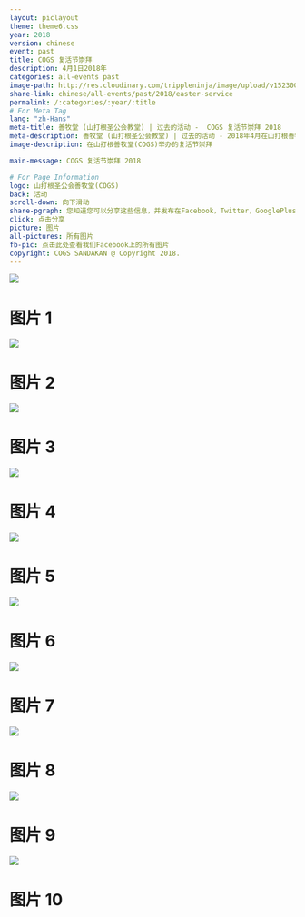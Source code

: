 ```yaml
---
layout: piclayout
theme: theme6.css
year: 2018
version: chinese
event: past
title: COGS 复活节崇拜
description: 4月1日2018年
categories: all-events past
image-path: http://res.cloudinary.com/trippleninja/image/upload/v1523005217/Easter/easter3.jpg
share-link: chinese/all-events/past/2018/easter-service
permalink: /:categories/:year/:title
# For Meta Tag
lang: "zh-Hans"
meta-title: 善牧堂 (山打根圣公会教堂) | 过去的活动 -  COGS 复活节崇拜 2018
meta-description: 善牧堂 (山打根圣公会教堂) | 过去的活动 - 2018年4月在山打根善牧堂(COGS)举办的复活节崇拜
image-description: 在山打根善牧堂(COGS)举办的复活节崇拜

main-message: COGS 复活节崇拜 2018

# For Page Information
logo: 山打根圣公会善牧堂(COGS)
back: 活动
scroll-down: 向下滑动
share-pgraph: 您知道您可以分享这些信息，并发布在Facebook，Twitter，GooglePlus甚至Whatsapp组？只需点击下面的按钮，分享并邀请您的朋友/家人加入这个活动！
click: 点击分享
picture: 图片
all-pictures: 所有图片
fb-pic: 点击此处查看我们Facebook上的所有图片
copyright: COGS SANDAKAN @ Copyright 2018.
---
```


<div class="slide active"><img src="http://res.cloudinary.com/trippleninja/image/upload/v1523005203/Easter/easter.jpg">
    <div class="pic-container">
        <h1 class="slide-heading">
            图片 1
        </h1>
    </div>
</div>
<div class="slide pic2"><img src="http://res.cloudinary.com/trippleninja/image/upload/v1523005207/Easter/easter1.jpg">
    <div class="pic-container">
        <h1 class="slide-heading">
            图片 2
        </h1>
    </div>
</div>
<div class="slide pic3"><img src="http://res.cloudinary.com/trippleninja/image/upload/v1523005202/Easter/easter2.jpg">
    <div class="pic-container">
        <h1 class="slide-heading">
            图片 3
        </h1>
    </div>
</div>
<div class="slide pic4"><img src="http://res.cloudinary.com/trippleninja/image/upload/v1523005217/Easter/easter3.jpg">
    <div class="pic-container">
        <h1 class="slide-heading">
            图片 4
        </h1>
    </div>
</div>
<div class="slide pic5"><img src="http://res.cloudinary.com/trippleninja/image/upload/v1523005208/Easter/easter4.jpg">
    <div class="pic-container">
        <h1 class="slide-heading">
            图片 5
        </h1>
    </div>
</div>
<div class="slide pic6"><img src="http://res.cloudinary.com/trippleninja/image/upload/v1523005205/Easter/easter5.jpg">
    <div class="pic-container">
        <h1 class="slide-heading">
            图片 6
        </h1>
    </div>
</div>
<div class="slide pic7"><img src="http://res.cloudinary.com/trippleninja/image/upload/v1523005214/Easter/easter6.jpg">
    <div class="pic-container">
        <h1 class="slide-heading">
            图片 7
        </h1>
    </div>
</div>
<div class="slide pic8"><img src="http://res.cloudinary.com/trippleninja/image/upload/v1523005227/Easter/easter8.jpg">
    <div class="pic-container">
        <h1 class="slide-heading">
            图片 8
        </h1>
    </div>
</div>
<div class="slide pic9"><img src="http://res.cloudinary.com/trippleninja/image/upload/v1523005220/Easter/easter10.jpg">
    <div class="pic-container">
        <h1 class="slide-heading">
            图片 9
        </h1>
    </div>
</div>
<div class="slide pic10"><img src="http://res.cloudinary.com/trippleninja/image/upload/v1523005219/Easter/easter9.jpg">
    <div class="pic-container">
        <h1 class="slide-heading">
            图片 10
        </h1>
    </div>
</div>

